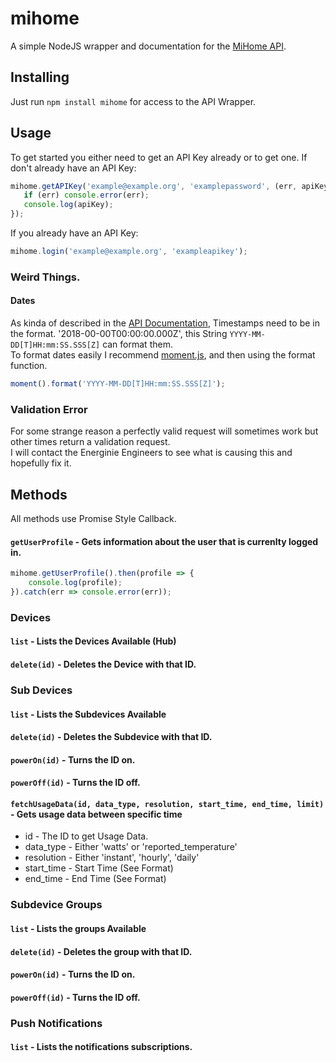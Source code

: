 # mihome
A simple NodeJS wrapper and documentation for the [MiHome API](https://mihome4u.co.uk/).  
## Installing 
Just run `npm install mihome` for access to the API Wrapper.

## Usage
To get started you either need to get an API Key already or to get one.
If don't already have an API Key:
```js
mihome.getAPIKey('example@example.org', 'examplepassword', (err, apiKey) => {
   if (err) console.error(err);
   console.log(apiKey);
});
```
If you already have an API Key:
```js
mihome.login('example@example.org', 'exampleapikey'); 
```
### Weird Things.
#### Dates
As kinda of described in the [API Documentation](https://mihome4u.co.uk/docs/api-documentation), Timestamps need to be in the format. '2018-00-00T00:00:00.000Z', this String `YYYY-MM-DD[T]HH:mm:SS.SSS[Z]` can format them.  
To format dates easily I recommend [moment.js](https://momentjs.com/), and then using the format function.
```js
moment().format('YYYY-MM-DD[T]HH:mm:SS.SSS[Z]');
```
### Validation Error
For some strange reason a perfectly valid request will sometimes work but other times return a validation request.  
I will contact the Energinie Engineers to see what is causing this and hopefully fix it.
## Methods
All methods use Promise Style Callback.
#### `getUserProfile` - Gets information about the user that is currenlty logged in.
```js
mihome.getUserProfile().then(profile => {
	console.log(profile);
}).catch(err => console.error(err));
```
### Devices
#### `list` - Lists the Devices Available (Hub)
#### `delete(id)` - Deletes the Device with that ID.

### Sub Devices
#### `list` - Lists the Subdevices Available
#### `delete(id)` - Deletes the Subdevice with that ID.
#### `powerOn(id)` - Turns the ID on.
#### `powerOff(id)` - Turns the ID off.
#### `fetchUsageData(id, data_type, resolution, start_time, end_time, limit)` - Gets usage data between specific time
- id - The ID to get Usage Data.
- data_type - Either 'watts' or 'reported_temperature'
- resolution - Either 'instant', 'hourly', 'daily'
- start_time - Start Time (See Format)
- end_time - End Time (See Format)

### Subdevice Groups
#### `list` - Lists the groups Available
#### `delete(id)` - Deletes the group with that ID.
#### `powerOn(id)` - Turns the ID on.
#### `powerOff(id)` - Turns the ID off.

### Push Notifications
#### `list` - Lists the notifications subscriptions.
